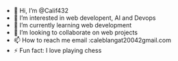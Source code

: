 - 👋 Hi, I’m @Calif432
- 👀 I’m interested in web developent, AI and Devops
- 🌱 I’m currently learning web development
- 💞️ I’m looking to collaborate on web projects
- 📫 How to reach me email :caleblangat20042gmail.com
- ⚡ Fun fact: I love playing chess

<!---
Calif432/Calif432 is a ✨ special ✨ repository because its `README.md` (this file) appears on your GitHub profile.
You can click the Preview link to take a look at your changes.
--->
